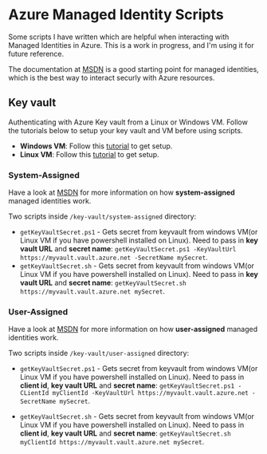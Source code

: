 # Azure Managed Identity Scripts

Some scripts I have written which are helpful when interacting with Managed Identities in Azure. This is a work in progress, and I'm using it for future reference. 

The documentation at [MSDN](https://docs.microsoft.com/en-us/azure/active-directory/managed-identities-azure-resources/overview) is a good starting point for managed identities, which is the best way to interact securly with Azure resources. 

## Key vault

Authenticating with Azure Key vault from a Linux or Windows VM. Follow the tutorials below to setup your key vault and VM before using scripts. 

* **Windows VM**: Follow this [tutorial](https://docs.microsoft.com/en-us/azure/active-directory/managed-identities-azure-resources/tutorial-windows-vm-access-nonaad) to get setup.
* **Linux VM**: Follow this [tutorial](https://docs.microsoft.com/en-us/azure/active-directory/managed-identities-azure-resources/tutorial-linux-vm-access-nonaad) to get setup. 

### System-Assigned

Have a look at [MSDN](https://docs.microsoft.com/en-us/azure/active-directory/managed-identities-azure-resources/overview#how-a-system-assigned-managed-identity-works-with-an-azure-vm) for more information on how **system-assigned** managed identities work. 

Two scripts inside `/key-vault/system-assigned` directory:

* `getKeyVaultSecret.ps1` - Gets secret from keyvault from windows VM(or Linux VM if you have powershell installed on Linux). Need to pass in **key vault URL** and **secret name**: `getKeyVaultSecret.ps1 -KeyVaultUrl https://myvault.vault.azure.net -SecretName mySecret`. 
* `getKeyVaultSecret.sh` - Gets secret from keyvault from windows VM(or Linux VM if you have powershell installed on Linux). Need to pass in **key vault URL** and **secret name**: `getKeyVaultSecret.sh https://myvault.vault.azure.net mySecret`. 

### User-Assigned

Have a look at [MSDN](https://docs.microsoft.com/en-us/azure/active-directory/managed-identities-azure-resources/overview#how-a-user-assigned-managed-identity-works-with-an-azure-vm) for more information on how **user-assigned** managed identities work. 

Two scripts inside `/key-vault/user-assigned` directory:

* `getKeyVaultSecret.ps1` - Gets secret from keyvault from windows VM(or Linux VM if you have powershell installed on Linux). Need to pass in **client id**, **key vault URL** and **secret name**: `getKeyVaultSecret.ps1 -CLientId myClientId -KeyVaultUrl https://myvault.vault.azure.net -SecretName mySecret`. 

* `getKeyVaultSecret.sh` - Gets secret from keyvault from windows VM(or Linux VM if you have powershell installed on Linux). Need to pass in **client id**, **key vault URL** and **secret name**: `getKeyVaultSecret.sh myClientId https://myvault.vault.azure.net mySecret`. 